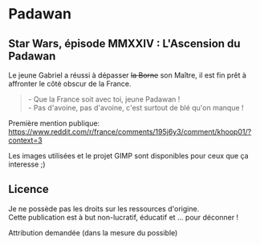 # Padawan
Star Wars, épisode MMXXIV : L'Ascension du Padawan
---
Le jeune Gabriel a réussi à dépasser ~~la Borne~~ son Maître, il est fin prêt à affronter le côté obscur de la France.

>  \- Que la France soit avec toi, jeune Padawan !  
>  \- Pas d'avoine, pas d'avoine, c'est surtout de blé qu'on manque !

Première mention publique:  
https://www.reddit.com/r/france/comments/195j6y3/comment/khoop01/?context=3

Les images utilisées et le projet GIMP sont disponibles pour ceux que ça interesse ;)

Licence
---
Je ne possède pas les droits sur les ressources d'origine.  
Cette publication est à but non-lucratif, éducatif et ... pour déconner !  

Attribution demandée (dans la mesure du possible)

